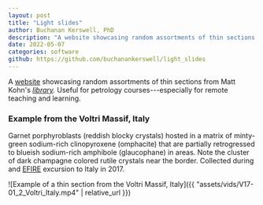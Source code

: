 ```yaml
---
layout: post
title: "Light slides"
author: Buchanan Kerswell, PhD
description: "A website showcasing random assortments of thin sections from Matt Kohn's library"
date: 2022-05-07
categories: software
github: https://github.com/buchanankerswell/light_slides
---
```


A [website](https://buchanankerswell.com/light_slides/) showcasing random assortments of thin sections from Matt Kohn's *[library](https://www.youtube.com/playlist?list=PL8dDgAwuMuPTXCj0MPO_G6jTz4pzXVcZi).* Useful for petrology courses---especially for remote teaching and learning.

### Example from the Voltri Massif, Italy

Garnet porphyroblasts (reddish blocky crystals) hosted in a matrix of minty-green sodium-rich clinopyroxene (omphacite) that are partially retrogressed to blueish sodium-rich amphibole (glaucophane) in areas. Note the cluster of dark champagne colored rutile crystals near the border. Collected during and [EFIRE](http://www.geoprisms.org/exterra/e-fire/) excursion to Italy in 2017.

![Example of a thin section from the Voltri Massif, Italy]({{ "assets/vids/V17-01_2_Voltri_Italy.mp4" | relative_url }})
